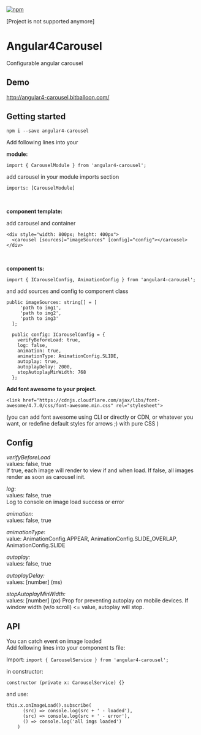 [![npm](https://img.shields.io/npm/dm/angular4-carousel.svg)](https://www.npmjs.com/package/angular4-carousel)

[Project is not supported anymore]

# Angular4Carousel

Configurable angular carousel

## Demo

http://angular4-carousel.bitballoon.com/

## Getting started

`npm i --save angular4-carousel`

Add following lines into your

**module:**

```
import { CarouselModule } from 'angular4-carousel';
```

add carousel in your module imports section<br/>
```
imports: [CarouselModule]
```

<br/>

**component template:**

add carousel and container 
```
<div style="width: 800px; height: 400px">
  <carousel [sources]="imageSources" [config]="config"></carousel>
</div>
```

<br/>

**component ts:**
 
```
import { ICarouselConfig, AnimationConfig } from 'angular4-carousel';
```

and add sources and config to component class
```
public imageSources: string[] = [
     'path to img1',
     'path to img2',
     'path to img3'
  ];
  
  public config: ICarouselConfig = {
    verifyBeforeLoad: true,
    log: false,
    animation: true,
    animationType: AnimationConfig.SLIDE,
    autoplay: true,
    autoplayDelay: 2000,
    stopAutoplayMinWidth: 768
  };
```
  
**Add font awesome to your project.** 
```
<link href="https://cdnjs.cloudflare.com/ajax/libs/font-awesome/4.7.0/css/font-awesome.min.css" rel="stylesheet">
```
(you can add font awesome using CLI or directly or CDN, or whatever you want, or redefine default styles for arrows ;) with pure CSS )
  
## Config

_verifyBeforeLoad_ <br/>
values: false, true <br/>
If true, each image will render to view if and when load.
If false, all images render as soon as carousel init.

_log_: <br/>
values: false, true <br/>
Log to console on image load success or error

_animation:_ <br/>
values: false, true <br/>


_animationType_: <br/>
value: AnimationConfig.APPEAR, AnimationConfig.SLIDE_OVERLAP, AnimationConfig.SLIDE

_autoplay:_<br/>
values: false, true

_autoplayDelay:_ <br/>
values: [number] (ms)

_stopAutoplayMinWidth:_ <br/>
values: [number] (px)
Prop for preventing autoplay on mobile devices.
If window width (w/o scroll) <= value, autoplay will stop.

## API

You can catch event on image loaded <br/>
Add following lines into your component ts file:

Import:
`
import { CarouselService } from 'angular4-carousel';
`

in constructor:

`
constructor (private x: CarouselService) {}
`

and use:<br/>
```
this.x.onImageLoad().subscribe(
      (src) => console.log(src + ' - loaded'),
      (src) => console.log(src + ' - error'),
      () => console.log('all imgs loaded')
    )
```

